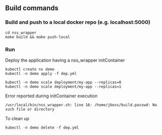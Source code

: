 ## Build commands

### Build and push to a local docker repo (e.g. localhost:5000)
```shell script
cd nss_wrapper
make build && make push-local             
```

### Run

Deploy the application having a nss_wrapper initContainer
```shell script
kubectl create ns demo
kubectl -n demo apply -f dep.yml

kubectl -n demo scale deployment/my-app --replicas=0
kubectl -n demo scale deployment/my-app --replicas=1
```
Error reported during initContainer execution
```shell script
/usr/local/bin/nss_wrapper.sh: line 16: /home/jboss/build.passwd: No such file or directory
```


To clean up
```shell script
kubectl -n demo delete -f dep.yml
```
